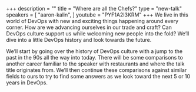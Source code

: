 +++
description = ""
title = "Where are all the Chefs?"
type = "new-talk"
speakers = [
        "aaron-kalin",
]
youtube = "PYF1A2I3KRM"
+++
We live in this world of DevOps with new and exciting things happening around every corner. How are we advancing ourselves in our trade and craft? Can DevOps culture support us while welcoming new people into the fold? We’ll dive into a little DevOps history and look towards the future.

We’ll start by going over the history of DevOps culture with a jump to the past in the 90s all the way into today. There will be some comparisons to another career familiar to the speaker with restaurants and where the talk title originates from. We’ll then continue these comparisons against similar fields to ours to try to find some answers as we look toward the next 5 or 10 years in DevOps.